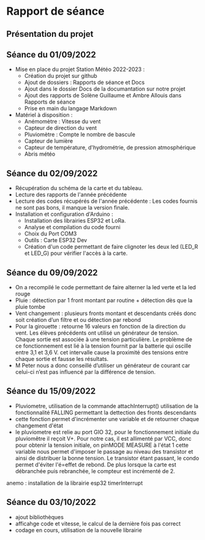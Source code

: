Rapport de séance
==

Présentation du projet
-

Séance du 01/09/2022
-

- Mise en place du projet Station Météo 2022-2023 :
  - Création du projet sur github
  - Ajout de dossiers : Rapports de séance et Docs
  - Ajout dans le dossier Docs de la documantation sur notre projet
  - Ajout des rapports de Solène Guillaume et Ambre Allouis dans Rapports de séance
  - Prise en main du langage Markdown
- Matériel à disposition :
  - Anémomètre : Vitesse du vent
  - Capteur de direction du vent
  - Pluviomètre : Compte le nombre de bascule
  - Capteur de lumière
  - Capteur de température, d'hydrométrie, de pression atmosphérique
  - Abris météo

Séance du 02/09/2022
-

- Récupération du schéma de la carte et du tableau.
- Lecture des rapports de l'année précédente
- Lecture des codes récupérés de l'année précédente : Les codes fournis ne sont pas bons, il manque la version finale.
- Installation et configuration d'Arduino :
  - Installation des librairies ESP32 et LoRa.
  - Analyse et compilation du code fourni
  - Choix du Port COM3
  - Outils : Carte ESP32 Dev
  - Création d'un code permettant de faire clignoter les deux led (LED_R et LED_G) pour vérifier l'accès à la carte.  

Séance du 09/09/2022
-

- On a recompilé le code permettant de faire alterner la led verte et la led rouge
- Pluie : détection par 1 front montant par routine + détection dès que la pluie tombe
- Vent changement : plusieurs fronts montant et descendants créés donc soit création d’un filtre et ou détection par rebond
- Pour la girouette : retourne 16 valeurs en fonction de la direction du vent. Les élèves précédents ont utilisé un générateur de tension. Chaque sortie est associée à une tension particulière. Le problème de ce fonctionnement est lié à la tension fournit par la batterie qui oscille entre 3,1 et 3,6 V. cet intervalle cause la proximité des tensions entre chaque sortie et fausse les résultats.
- M Peter nous a donc conseillé d’utiliser un générateur de courant car celui-ci n’est pas influencé par la différence de tension.

Séance du 15/09/2022
-

- Pluviometre, utilisation de la commande attachInterrupt() utilisation de la fonctionnalité FALLING permettant la dettection des fronts descendants
- cette fonction permet d'incrémenter une variable et de retourner chaque changement d'état
- le pluviometre est relie au port GIO 32, pour le fonctionnement initiale du pluviomêtre il reçoit V+. Pour notre cas, il est allimenté par VCC, donc pour obtenir la tension initiale, on pinMODE MEASURE à l'état 1 cette variable nous permet d'imposer le passage au niveau des transistor et ainsi de distribuer la bonne tension. Le transistor étant passant, le condo permet d'éviter l'é=effet de rebond. De plus lorsque la carte est débranchée puis rebranchée, le compteur  est incrémenté de 2.

anemo : installation de la librairie esp32 timerInterrupt

Séance du 03/10/2022
-

- ajout bibliothèques
- afficahge code et vitesse, le calcul de la dernière fois pas correct
- codage en cours, utilisation de la nouvelle librairie
